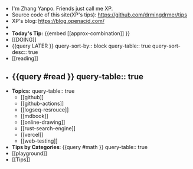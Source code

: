 - I'm Zhang Yanpo. Friends just call me XP.
- Source code of this site(XP's tips): https://github.com/drmingdrmer/tips
- XP's blog: https://blog.openacid.com/
-
- **Today's Tip:**  {{embed [[approx-combination]] }}
- [[DOING]]
- {{query LATER }}
  query-sort-by:: block
  query-table:: true
  query-sort-desc:: true
- [[reading]]
- {{query #read }}
  query-table:: true
	-
- **Topics:**
  query-table:: true
	- [[github]]
	- [[github-actions]]
	- [[logseq-resrouce]]
	- [[mdbook]]
	- [[online-drawing]]
	- [[rust-search-engine]]
	- [[vercel]]
	- [[web-testing]]
- **Tips by Categories**: {{query #math }}
  query-table:: true
- [[playground]]
- [[Tips]]
